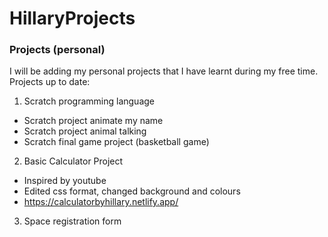 # HillaryProjects
### Projects (personal)
I will be adding my personal projects that I have learnt during my free time. 
Projects up to date:
1. Scratch programming language
- Scratch project animate my name
- Scratch project animal talking
- Scratch final game project (basketball game)
2. Basic Calculator Project
  - Inspired by youtube
  - Edited css format, changed background and colours
  - https://calculatorbyhillary.netlify.app/
3. Space registration form
